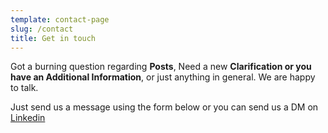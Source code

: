 ```yaml
---
template: contact-page
slug: /contact
title: Get in touch
---
```


Got a burning question regarding **Posts**, Need a new **Clarification or you have an Additional Information**, or just anything in general. We are happy to talk.

Just send us a message using the form below or you can send us a DM on [Linkedin](https://www.linkedin.com/in/marwen-soula-2223381b6/)
